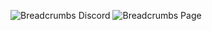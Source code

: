 ![Breadcrumbs Discord](https://user-images.githubusercontent.com/9893025/179652411-2b4cc00f-78e7-4bf8-8753-d6592bc2ccb0.png)
![Breadcrumbs Page](https://user-images.githubusercontent.com/9893025/179451318-a9451394-d2f9-4b6c-b7d7-f7184b459795.png)
